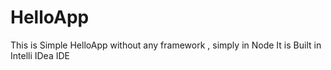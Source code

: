 # HelloApp
This is Simple HelloApp without any framework , simply in Node
It is Built in Intelli IDea IDE
